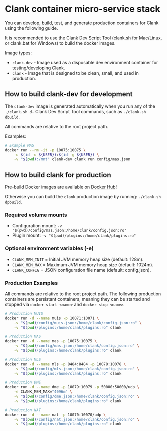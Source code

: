 # Clank container micro-service stack

You can develop, build, test, and generate production containers for Clank using the following guide.

It is recommended to use the Clank Dev Script Tool (clank.sh for Mac/Linux, or clank.bat for Windows) to build the docker images.

Image types:
- `clank-dev` - Image used as a disposable dev environment container for testing/developing Clank.
- `clank` - Image that is designed to be clean, small, and used in production.

## How to build clank-dev for development

The `clank-dev` image is generated automatically when you run any of the `./clank.sh d-` Clank Dev Script Tool commands, such as `./clank.sh dbuild`.

All commands are relative to the root project path.

Examples:
```sh
# Example MAS
docker run --rm -it -p 10075:10075 \
	-u $(id -u ${USER}):$(id -g ${USER}) \
	-v "$(pwd):/mnt" clank-dev clank run config/mas.json
```

## How to build clank for production

Pre-build Docker images are available on [Docker Hub](https://hub.docker.com/r/hashsploit/clank)!

Otherwise you can build the `clank` production image by running: `./clank.sh dpbuild`.

### Required volume mounts
- Configuration mount: `-v "$(pwd)/config/mas.json:/home/clank/config.json:ro"`
- Plugin mount: `-v "$(pwd)/plugins:/home/clank/plugins:ro"`

### Optional environment variables (-e)
 - `CLANK_MEM_INIT` = Initial JVM memory heap size (default: 128m).
 - `CLANK_MEM_MAX` = Maximum JVM memory heap size (default: 1024m).
 - `CLANK_CONFIG` = JSON configuration file name (default: config.json).

### Production Examples

All commands are relative to the root project path. The following production containers are persistant containers,
meaning they can be started and stopped via `docker start <name>` and `docker stop <name>`.

```sh
# Production MUIS
docker run -d --name muis -p 10071:10071 \
	-v "$(pwd)/config/muis.json:/home/clank/config.json:ro" \
	-v "$(pwd)/plugins:/home/clank/plugins:ro" clank

# Production MAS
docker run -d --name mas -p 10075:10075 \
	-v "$(pwd)/config/mas.json:/home/clank/config.json:ro" \
	-v "$(pwd)/plugins:/home/clank/plugins:ro" clank

# Production MLS
docker run -d --name mls -p 8484:8484 -p 10078:10078 \
	-v "$(pwd)/config/mls.json:/home/clank/config.json:ro" \
	-v "$(pwd)/plugins:/home/clank/plugins:ro" clank

# Production DME
docker run -d --name dme -p 10079:10079 -p 50000:50000/udp \
	-e CLANK_MEM_MAX="4096m" \
	-v "$(pwd)/config/dme.json:/home/clank/config.json:ro" \
	-v "$(pwd)/plugins:/home/clank/plugins:ro" clank

# Production NAT
docker run -d --name nat -p 10070:10070/udp \
	-v "$(pwd)/config/nat.json:/home/clank/config.json:ro" \
	-v "$(pwd)/plugins:/home/clank/plugins:ro" clank
```

